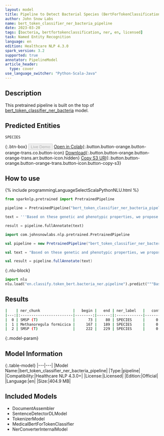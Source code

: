 ```yaml
---
layout: model
title: Pipeline to Detect Bacterial Species (BertForTokenClassification)
author: John Snow Labs
name: bert_token_classifier_ner_bacteria_pipeline
date: 2023-03-20
tags: [bacteria, bertfortokenclassification, ner, en, licensed]
task: Named Entity Recognition
language: en
edition: Healthcare NLP 4.3.0
spark_version: 3.2
supported: true
annotator: PipelineModel
article_header:
  type: cover
use_language_switcher: "Python-Scala-Java"
---
```


## Description

This pretrained pipeline is built on the top of [bert_token_classifier_ner_bacteria](https://nlp.johnsnowlabs.com/2022/01/07/bert_token_classifier_ner_bacteria_en.html) model.

## Predicted Entities

`SPECIES`




{:.btn-box}
<button class="button button-orange" disabled>Live Demo</button>
[Open in Colab](https://colab.research.google.com/github/JohnSnowLabs/spark-nlp-workshop/blob/master/healthcare-nlp/07.0.Pretrained_Clinical_Pipelines.ipynb){:.button.button-orange.button-orange-trans.co.button-icon}
[Download](https://s3.amazonaws.com/auxdata.johnsnowlabs.com/clinical/models/bert_token_classifier_ner_bacteria_pipeline_en_4.3.0_3.2_1679305685030.zip){:.button.button-orange.button-orange-trans.arr.button-icon.hidden}
[Copy S3 URI](s3://auxdata.johnsnowlabs.com/clinical/models/bert_token_classifier_ner_bacteria_pipeline_en_4.3.0_3.2_1679305685030.zip){:.button.button-orange.button-orange-trans.button-icon.button-copy-s3}

## How to use



<div class="tabs-box" markdown="1">
{% include programmingLanguageSelectScalaPythonNLU.html %}

```python
from sparknlp.pretrained import PretrainedPipeline

pipeline = PretrainedPipeline("bert_token_classifier_ner_bacteria_pipeline", "en", "clinical/models")

text = '''Based on these genetic and phenotypic properties, we propose that strain SMSP (T) represents a novel species of the genus Methanoregula, for which we propose the name Methanoregula formicica sp. nov., with the type strain SMSP (T) (= NBRC 105244 (T) = DSM 22288 (T)).'''

result = pipeline.fullAnnotate(text)
```
```scala
import com.johnsnowlabs.nlp.pretrained.PretrainedPipeline

val pipeline = new PretrainedPipeline("bert_token_classifier_ner_bacteria_pipeline", "en", "clinical/models")

val text = "Based on these genetic and phenotypic properties, we propose that strain SMSP (T) represents a novel species of the genus Methanoregula, for which we propose the name Methanoregula formicica sp. nov., with the type strain SMSP (T) (= NBRC 105244 (T) = DSM 22288 (T))."

val result = pipeline.fullAnnotate(text)
```


{:.nlu-block}
```python
import nlu
nlu.load("en.classify.token_bert.bacteria_ner.pipeline").predict("""Based on these genetic and phenotypic properties, we propose that strain SMSP (T) represents a novel species of the genus Methanoregula, for which we propose the name Methanoregula formicica sp. nov., with the type strain SMSP (T) (= NBRC 105244 (T) = DSM 22288 (T)).""")
```

</div>

## Results

```bash
|    | ner_chunk               |   begin |   end | ner_label   |   confidence |
|---:|:------------------------|--------:|------:|:------------|-------------:|
|  0 | SMSP (T)                |      73 |    80 | SPECIES     |     0.99985  |
|  1 | Methanoregula formicica |     167 |   189 | SPECIES     |     0.999787 |
|  2 | SMSP (T)                |     222 |   229 | SPECIES     |     0.999871 |
```

{:.model-param}
## Model Information

{:.table-model}
|---|---|
|Model Name:|bert_token_classifier_ner_bacteria_pipeline|
|Type:|pipeline|
|Compatibility:|Healthcare NLP 4.3.0+|
|License:|Licensed|
|Edition:|Official|
|Language:|en|
|Size:|404.9 MB|

## Included Models

- DocumentAssembler
- SentenceDetectorDLModel
- TokenizerModel
- MedicalBertForTokenClassifier
- NerConverterInternalModel